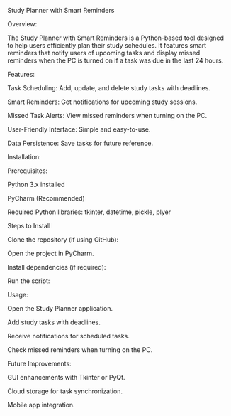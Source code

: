 Study Planner with Smart Reminders

Overview:

The Study Planner with Smart Reminders is a Python-based tool designed to help users efficiently plan their study schedules. It features smart reminders that notify users of upcoming tasks and display missed reminders when the PC is turned on if a task was due in the last 24 hours.

Features:

Task Scheduling: Add, update, and delete study tasks with deadlines.

Smart Reminders: Get notifications for upcoming study sessions.

Missed Task Alerts: View missed reminders when turning on the PC.

User-Friendly Interface: Simple and easy-to-use.

Data Persistence: Save tasks for future reference.

Installation:

Prerequisites:

Python 3.x installed

PyCharm (Recommended)

Required Python libraries: tkinter, datetime, pickle, plyer

Steps to Install

Clone the repository (if using GitHub):

Open the project in PyCharm.

Install dependencies (if required):

Run the script:

Usage:

Open the Study Planner application.

Add study tasks with deadlines.

Receive notifications for scheduled tasks.

Check missed reminders when turning on the PC.

Future Improvements:

GUI enhancements with Tkinter or PyQt.

Cloud storage for task synchronization.

Mobile app integration.
